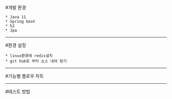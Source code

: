 #개발 환경

    * Java 11
    * Spring boot
    * h2
    * Jpa

---

#환경 설정

    * linux환경에 redis설치
    * git hub로 부터 소스 내려 받기


---
#기능별 플로우 차트

---
#테스트 방법